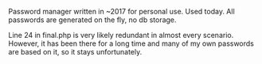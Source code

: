 Password manager written in ~2017 for personal use. Used today. All passwords are generated on the fly, no db storage.

Line 24 in final.php is very likely redundant in almost every scenario. However, it has been there for a long time and many of my own passwords are based on it, so it stays unfortunately.
